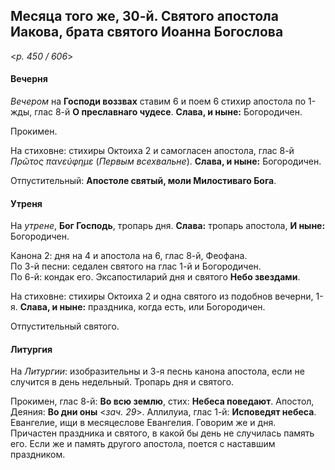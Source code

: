 
## Месяца того же, 30-й. Святого апостола Иакова, брата святого Иоанна Богослова  

<*p. 450 / 606*>

#### Вечерня

*Вечером* на **Господи воззвах** ставим 6 и поем 6 стихир апостола по 1-жды, глас 8-й **О преславнаго чудесе**. 
**Слава, и ныне:** Богородичен.  

Прокимен. 

На стиховне: стихиры Октоиха 2 и самогласен апостола, глас 8-й *Πρῶτος πανεύφημε* (*Первым всехвальне*). 
**Слава, и ныне:** Богородичен.  

Отпустительный: **Апостоле святый, моли Милостиваго Бога**. 

#### Утреня

На *утрене*, **Бог Господь**, тропарь дня. **Слава:** тропарь апостола, **И ныне:** Богородичен. 

Канона 2: дня на 4 и апостола на 6, глас 8-й, Феофана.  
По 3-й песни: седален святого на глас 1-й и Богородичен.    
По 6-й: кондак его. 
Эксапостиларий дня и святого **Небо звездами**. 

На стиховне: стихиры Октоиха 2 и одна святого из подобнов вечерни, 1-я. **Слава, и ныне:** праздника, 
когда есть, или Богородичен.  

Отпустительный святого.  

#### Литургия

На *Литургии*: изобразительны и 3-я песнь канона апостола, если не случится в день недельный. 
Тропарь дня и святого.  

Прокимен, глас 8-й: **Во всю землю**, стих: **Небеса поведают**. 
Апостол, Деяния: **Во дни оны** <*зач. 29*>. 
Аллилуиа, глас 1-й: **Исповедят небеса**. 
Евангелие, ищи в месяцеслове Евангелия. Говорим же и дня.  
Причастен праздника и святого, в какой бы день не случилась память его. Если же и память другого 
апостола, поется с наставшим праздником.  
